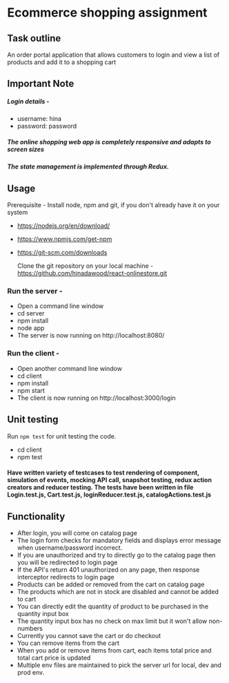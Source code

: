 # Ecommerce shopping assignment #

## Task outline ##
An order portal application that allows customers to login and view a list of products and add it to a shopping cart

## Important Note ##
##### Login details -
- username: hina
- password: password
##### The online shopping web app is completely responsive and adapts to screen sizes

##### The state management is implemented through Redux.


## Usage
  Prerequisite - Install node, npm and git, if you don't already have it on your system
- https://nodejs.org/en/download/
- https://www.npmjs.com/get-npm
- https://git-scm.com/downloads

  Clone the git repository on your local machine - https://github.com/hinadawood/react-onlinestore.git
  
### Run the server -
- Open a command line window
- cd server
- npm install
- node app
- The server is now running on http://localhost:8080/

### Run the client -
- Open another command line window
- cd client
- npm install
- npm start
- The client is now running on http://localhost:3000/login


## Unit testing
Run `npm test` for unit testing the code.
- cd client
- npm test
#### Have written variety of testcases to test rendering of component, simulation of events, mocking API call, snapshot testing, redux action creators and reducer testing. The tests have been written in file Login.test.js, Cart.test.js, loginReducer.test.js, catalogActions.test.js



## Functionality
- After login, you will come on catalog page
- The login form checks for mandatory fields and displays error message when username/password incorrect.
- If you are unauthorized and try to directly go to the catalog page then you will be redirected to login page
- If the API's return 401 unauthorized on any page, then response interceptor redirects to login page
- Products can be added or removed from the cart on catalog page
- The products which are not in stock are disabled and cannot be added to cart
- You can directly edit the quantity of product to be purchased in the quantity input box
- The quantity input box has no check on max limit but it won't allow non-numbers
- Currently you cannot save the cart or do checkout
- You can remove items from the cart
- When you add or remove items from cart, each items total price and total cart price is updated
- Multiple env files are maintained to pick the server url for local, dev and prod env.


